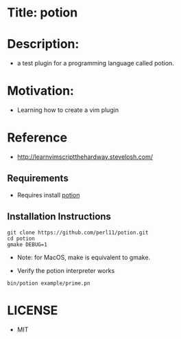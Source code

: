 # Title: potion
# Description:
* a test plugin for a programming language called potion.

# Motivation:
* Learning how to create a vim plugin

# Reference 
* http://learnvimscriptthehardway.stevelosh.com/

## Requirements
* Requires install [potion](http://perl11.org/potion/)


## Installation Instructions
```
git clone https://github.com/perl11/potion.git
cd potion
gmake DEBUG=1
```
* Note: for MacOS, make is equivalent to gmake.

* Verify the potion interpreter works
```
bin/potion example/prime.pn
```

# LICENSE
* MIT

